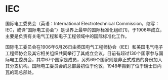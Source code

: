 # IEC

国际电工委员会（英语：International Electrotechnical Commission，缩写：IEC，或译“国际电工协会”）是世界上最早的国际标准化组织[1]，于1906年成立，主要是负责有关电气工程和电子工程领域中的国际标准化工作。

国际电工委员会在1906年6月26日由英国电气工程师协会（IEE）和美国电气电子工程师协会及其它相关组织共同举行了其成立会议。目前有超过130个国家参与国际电工委员会，其中67个国家是成员，另外69个国家则是非正式成员的身份加入其分支机构。国际电工委员会的总部最初位于伦敦，1948年搬到了位于瑞士日内瓦的现总部处。


